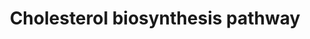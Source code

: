 ---
annotations:
- type: Pathway Ontology
  value: cholesterol biosynthetic pathway
authors:
- M.Lieberman
- MaintBot
- Pahles
- N.Mantei
- Thomas
- Samuel Sklar
- MartijnVanIersel
- Egonw
- AlexanderPico
- Bart Smeets
- AndtheWings
- Khanspers
- Fehrhart
- DeSl
- Eweitz
description: 'Cholesterol is a waxy steroid metabolite found in the cell membranes
  and transported in the blood plasma of all animals. It is an essential structural
  component of mammalian cell membranes, where it is required to establish proper
  membrane permeability and fluidity. In addition, cholesterol is an important component
  for the manufacture of bile acids, steroid hormones, and several fat-soluble vitamins.
  Cholesterol is the principal sterol synthesized by animals, but small quantities
  are synthesized in other eukaryotes, such as plants and fungi. It is almost completely
  absent among prokaryotes, which include bacteria.  Source: [[wikipedia:Cholesterol|Wikipedia]]  Proteins
  on this pathway have targeted assays available via the [https://assays.cancer.gov/available_assays?wp_id=WP197
  CPTAC Assay Portal]'
last-edited: 2021-12-08
organisms:
- Homo sapiens
redirect_from:
- /index.php/Pathway:WP197
- /instance/WP197
schema-jsonld:
- '@context': https://schema.org/
  '@id': https://wikipathways.github.io/pathways/WP197.html
  '@type': Dataset
  creator:
    '@type': Organization
    name: WikiPathways
  description: 'Cholesterol is a waxy steroid metabolite found in the cell membranes
    and transported in the blood plasma of all animals. It is an essential structural
    component of mammalian cell membranes, where it is required to establish proper
    membrane permeability and fluidity. In addition, cholesterol is an important component
    for the manufacture of bile acids, steroid hormones, and several fat-soluble vitamins.
    Cholesterol is the principal sterol synthesized by animals, but small quantities
    are synthesized in other eukaryotes, such as plants and fungi. It is almost completely
    absent among prokaryotes, which include bacteria.  Source: [[wikipedia:Cholesterol|Wikipedia]]  Proteins
    on this pathway have targeted assays available via the [https://assays.cancer.gov/available_assays?wp_id=WP197
    CPTAC Assay Portal]'
  keywords:
  - Mevalonic acid 5-pyrophosphate
  - Mevalonic acid-5P
  - MVK
  - FDPS
  - Mevalonic acid
  - farnesyl pyrophosphate
  - (S)-2,3-Epoxysqualene
  - Fatty Acid Beta Oxidation
  - Cholesterol
  - IDI1
  - Acetyl-CoA
  - Squalene
  - MVD
  - HMG-CoA
  - SC4MOL
  - NSDHL
  - Dimethylallyl pyrophosphate
  - 7-Dehydrocholesterol
  - DHCR7
  - LSS
  - FDFT1
  - HMGCR
  - Lanosterin
  - Geranyl-PP
  - SQLE
  - PMVK
  - Lathosterol
  - CYP51A1
  - SC5DL
  - HMGCS1
  - isopentenyl pyrophosphate
  license: CC0
  name: Cholesterol biosynthesis pathway
seo: CreativeWork
title: Cholesterol biosynthesis pathway
wpid: WP197
---